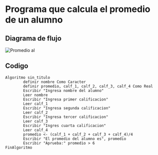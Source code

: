 # Programa que calcula el promedio de un alumno 


## Diagrama de flujo

![Promedio al](https://github.com/ArauPerla/Pensamiento_computacional/assets/142936335/bc2988b8-ec13-4c65-a967-809b67fb637b)

## Codigo
         
    Algoritmo sin_titulo
          	definir nombre Como Caracter
          	definir promedio, calf_1, calf_2, calf_3, calf_4 Como Real
          	Escribir "Ingresa nombre del alumno"
          	Leer nombre
          	Escribir "Ingresa primer calificacion"
          	Leer calf_1
          	Escribir "Ingresa segunda calificacion"
          	Leer calf_2
          	Escribir "Ingresa tercer calificacion"
          	Leer calf_3
          	Escribir "Ingres cuarta calificacion"
          	Leer calf_4
          	promedio <- (calf_1 + calf_2 + calf_3 + calf_4)/4
          	Escribir "El promedio del alumno es", promedio
          	Escribir "Aprueba:" promedio > 6
    FinAlgoritmo

